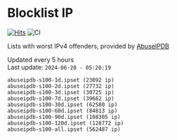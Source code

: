# Blocklist IP

[![Hits](https://hits.seeyoufarm.com/api/count/incr/badge.svg?url=https%3A%2F%2Fgithub.com%2Fborestad%2Fblocklist-ip%2F&count_bg=%2379C83D&title_bg=%23555555&icon=&icon_color=%23E7E7E7&title=hits&edge_flat=false)](https://hits.seeyoufarm.com)  ![CI](https://img.shields.io/github/workflow/status/borestad/blocklist-ip/CI?style=flat-square)

Lists with worst IPv4 offenders, provided by [AbuseIPDB](https://www.abuseipdb.com/)

<!-- FOOTER-PLACEHOLDER -->
Updated every 5 hours<br>
Last update: `2024-06-20 - 05:20:19`
```
abuseipdb-s100-1d.ipset (23092 ip)
abuseipdb-s100-2d.ipset (27732 ip)
abuseipdb-s100-3d.ipset (30725 ip)
abuseipdb-s100-7d.ipset (39662 ip)
abuseipdb-s100-30d.ipset (62580 ip)
abuseipdb-s100-60d.ipset (84813 ip)
abuseipdb-s100-90d.ipset (108305 ip)
abuseipdb-s100-120d.ipset (128772 ip)
abuseipdb-s100-all.ipset (562487 ip)
```
